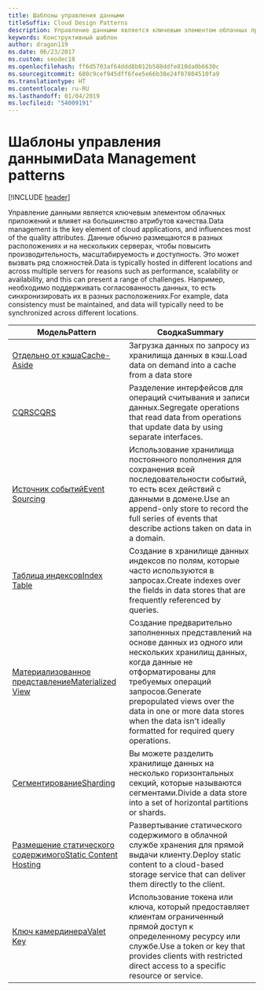 ```yaml
---
title: Шаблоны управления данными
titleSuffix: Cloud Design Patterns
description: Управление данными является ключевым элементом облачных приложений и влияет на большинство атрибутов качества. Данные обычно размещаются в разных расположениях и на нескольких серверах, чтобы повысить производительность, масштабируемость и доступность. Это может вызвать ряд сложностей. Например, необходимо поддерживать согласованность данных, то есть синхронизировать их в разных расположениях.
keywords: Конструктивный шаблон
author: dragon119
ms.date: 06/23/2017
ms.custom: seodec18
ms.openlocfilehash: ff6d5703af64ddd8b012b588ddfe810da0b6630c
ms.sourcegitcommit: 680c9cef945dff6fee5e66b38e24f07804510fa9
ms.translationtype: HT
ms.contentlocale: ru-RU
ms.lasthandoff: 01/04/2019
ms.locfileid: "54009191"
---
```

# <a name="data-management-patterns"></a><span data-ttu-id="e67a7-106">Шаблоны управления данными</span><span class="sxs-lookup"><span data-stu-id="e67a7-106">Data Management patterns</span></span>

[!INCLUDE [header](../../_includes/header.md)]

<span data-ttu-id="e67a7-107">Управление данными является ключевым элементом облачных приложений и влияет на большинство атрибутов качества.</span><span class="sxs-lookup"><span data-stu-id="e67a7-107">Data management is the key element of cloud applications, and influences most of the quality attributes.</span></span> <span data-ttu-id="e67a7-108">Данные обычно размещаются в разных расположениях и на нескольких серверах, чтобы повысить производительность, масштабируемость и доступность. Это может вызвать ряд сложностей.</span><span class="sxs-lookup"><span data-stu-id="e67a7-108">Data is typically hosted in different locations and across multiple servers for reasons such as performance, scalability or availability, and this can present a range of challenges.</span></span> <span data-ttu-id="e67a7-109">Например, необходимо поддерживать согласованность данных, то есть синхронизировать их в разных расположениях.</span><span class="sxs-lookup"><span data-stu-id="e67a7-109">For example, data consistency must be maintained, and data will typically need to be synchronized across different locations.</span></span>

|                        <span data-ttu-id="e67a7-110">Модель</span><span class="sxs-lookup"><span data-stu-id="e67a7-110">Pattern</span></span>                         |                                                                  <span data-ttu-id="e67a7-111">Сводка</span><span class="sxs-lookup"><span data-stu-id="e67a7-111">Summary</span></span>                                                                  |
|--------------------------------------------------------|-------------------------------------------------------------------------------------------------------------------------------------------|
|            [<span data-ttu-id="e67a7-112">Отдельно от кэша</span><span class="sxs-lookup"><span data-stu-id="e67a7-112">Cache-Aside</span></span>](../cache-aside.md)            |                                            <span data-ttu-id="e67a7-113">Загрузка данных по запросу из хранилища данных в кэш.</span><span class="sxs-lookup"><span data-stu-id="e67a7-113">Load data on demand into a cache from a data store</span></span>                                             |
|                   [<span data-ttu-id="e67a7-114">CQRS</span><span class="sxs-lookup"><span data-stu-id="e67a7-114">CQRS</span></span>](../cqrs.md)                   |                    <span data-ttu-id="e67a7-115">Разделение интерфейсов для операций считывания и записи данных.</span><span class="sxs-lookup"><span data-stu-id="e67a7-115">Segregate operations that read data from operations that update data by using separate interfaces.</span></span>                     |
|         [<span data-ttu-id="e67a7-116">Источник событий</span><span class="sxs-lookup"><span data-stu-id="e67a7-116">Event Sourcing</span></span>](../event-sourcing.md)         |               <span data-ttu-id="e67a7-117">Использование хранилища постоянного пополнения для сохранения всей последовательности событий, то есть всех действий с данными в домене.</span><span class="sxs-lookup"><span data-stu-id="e67a7-117">Use an append-only store to record the full series of events that describe actions taken on data in a domain.</span></span>               |
|            [<span data-ttu-id="e67a7-118">Таблица индексов</span><span class="sxs-lookup"><span data-stu-id="e67a7-118">Index Table</span></span>](../index-table.md)            |                         <span data-ttu-id="e67a7-119">Создание в хранилище данных индексов по полям, которые часто используются в запросах.</span><span class="sxs-lookup"><span data-stu-id="e67a7-119">Create indexes over the fields in data stores that are frequently referenced by queries.</span></span>                          |
|      [<span data-ttu-id="e67a7-120">Материализованное представление</span><span class="sxs-lookup"><span data-stu-id="e67a7-120">Materialized View</span></span>](../materialized-view.md)      | <span data-ttu-id="e67a7-121">Создание предварительно заполненных представлений на основе данных из одного или нескольких хранилищ данных, когда данные не отформатированы для требуемых операций запросов.</span><span class="sxs-lookup"><span data-stu-id="e67a7-121">Generate prepopulated views over the data in one or more data stores when the data isn't ideally formatted for required query operations.</span></span> |
|               [<span data-ttu-id="e67a7-122">Сегментирование</span><span class="sxs-lookup"><span data-stu-id="e67a7-122">Sharding</span></span>](../sharding.md)               |                                    <span data-ttu-id="e67a7-123">Вы можете разделить хранилище данных на несколько горизонтальных секций, которые называются сегментами.</span><span class="sxs-lookup"><span data-stu-id="e67a7-123">Divide a data store into a set of horizontal partitions or shards.</span></span>                                     |
| [<span data-ttu-id="e67a7-124">Размещение статического содержимого</span><span class="sxs-lookup"><span data-stu-id="e67a7-124">Static Content Hosting</span></span>](../static-content-hosting.md) |                   <span data-ttu-id="e67a7-125">Развертывание статического содержимого в облачной службе хранения для прямой выдачи клиенту.</span><span class="sxs-lookup"><span data-stu-id="e67a7-125">Deploy static content to a cloud-based storage service that can deliver them directly to the client.</span></span>                    |
|              [<span data-ttu-id="e67a7-126">Ключ камердинера</span><span class="sxs-lookup"><span data-stu-id="e67a7-126">Valet Key</span></span>](../valet-key.md)              |                 <span data-ttu-id="e67a7-127">Использование токена или ключа, который предоставляет клиентам ограниченный прямой доступ к определенному ресурсу или службе.</span><span class="sxs-lookup"><span data-stu-id="e67a7-127">Use a token or key that provides clients with restricted direct access to a specific resource or service.</span></span>                 |
